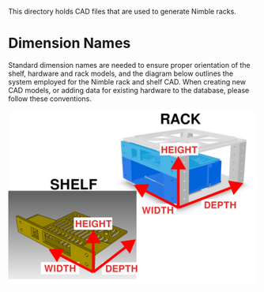 This directory holds CAD files that are used to generate Nimble racks.

# Dimension Names

Standard dimension names are needed to ensure proper orientation of the shelf, hardware and rack models, and the diagram below outlines the system employed for the Nimble rack and shelf CAD. When creating new CAD models, or adding data for existing hardware to the database, please follow these conventions.

![Nimble Dimension Naming Diagram](../../assets/img/nimble_dimension_name_diagram.png)
